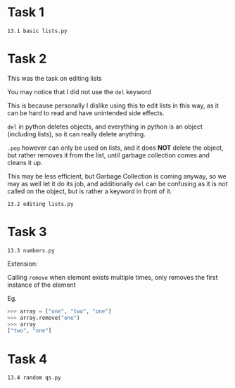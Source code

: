 # Task 1

`13.1 basic lists.py`

# Task 2

This was the task on editing lists

You may notice that I did not use the `del` keyword

This is because personally I dislike using this to edit lists in this way, as it can be hard to read and have unintended side effects.

`del` in python deletes objects, and everything in python is an object (including lists), so it can really delete anything.

`.pop` however can only be used on lists, and it does **NOT** delete the object, but rather removes it from the list, until garbage collection comes and cleans it up.

This may be less efficient, but Garbage Collection is coming anyway, so we may as well let it do its job, and additionally `del` can be confusing as it is not called on the object, but is rather a keyword in front of it.

`13.2 editing lists.py`

# Task 3

`13.3 numbers.py`

Extension:

Calling `remove` when element exists multiple times, only removes the first instance of the element

Eg.

```python
>>> array = ["one", "two", "one"]
>>> array.remove("one")
>>> array
["two", "one"]
```

# Task 4

`13.4 random qs.py`
